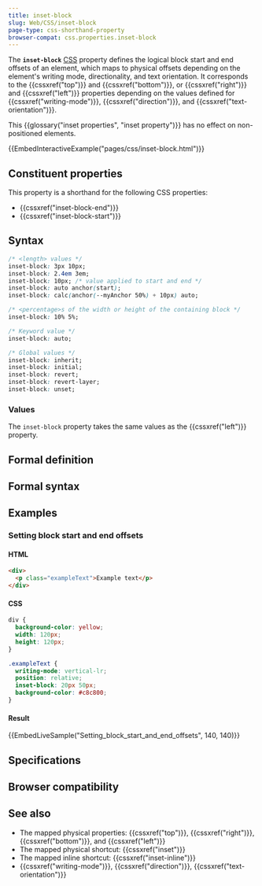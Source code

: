 ```yaml
---
title: inset-block
slug: Web/CSS/inset-block
page-type: css-shorthand-property
browser-compat: css.properties.inset-block
---
```




The **`inset-block`** [CSS](/Web/CSS) property defines the logical block start and end offsets of an element, which maps to physical offsets depending on the element's writing mode, directionality, and text orientation. It corresponds to the {{cssxref("top")}} and {{cssxref("bottom")}}, or {{cssxref("right")}} and {{cssxref("left")}} properties depending on the values defined for {{cssxref("writing-mode")}}, {{cssxref("direction")}}, and {{cssxref("text-orientation")}}.

This {{glossary("inset properties", "inset property")}} has no effect on non-positioned elements.

{{EmbedInteractiveExample("pages/css/inset-block.html")}}

## Constituent properties

This property is a shorthand for the following CSS properties:

- {{cssxref("inset-block-end")}}
- {{cssxref("inset-block-start")}}

## Syntax

```css
/* <length> values */
inset-block: 3px 10px;
inset-block: 2.4em 3em;
inset-block: 10px; /* value applied to start and end */
inset-block: auto anchor(start);
inset-block: calc(anchor(--myAnchor 50%) + 10px) auto;

/* <percentage>s of the width or height of the containing block */
inset-block: 10% 5%;

/* Keyword value */
inset-block: auto;

/* Global values */
inset-block: inherit;
inset-block: initial;
inset-block: revert;
inset-block: revert-layer;
inset-block: unset;
```

### Values

The `inset-block` property takes the same values as the {{cssxref("left")}} property.

## Formal definition



## Formal syntax



## Examples

### Setting block start and end offsets

#### HTML

```html
<div>
  <p class="exampleText">Example text</p>
</div>
```

#### CSS

```css
div {
  background-color: yellow;
  width: 120px;
  height: 120px;
}

.exampleText {
  writing-mode: vertical-lr;
  position: relative;
  inset-block: 20px 50px;
  background-color: #c8c800;
}
```

#### Result

{{EmbedLiveSample("Setting_block_start_and_end_offsets", 140, 140)}}

## Specifications



## Browser compatibility



## See also

- The mapped physical properties: {{cssxref("top")}}, {{cssxref("right")}}, {{cssxref("bottom")}}, and {{cssxref("left")}}
- The mapped physical shortcut: {{cssxref("inset")}}
- The mapped inline shortcut: {{cssxref("inset-inline")}}
- {{cssxref("writing-mode")}}, {{cssxref("direction")}}, {{cssxref("text-orientation")}}
